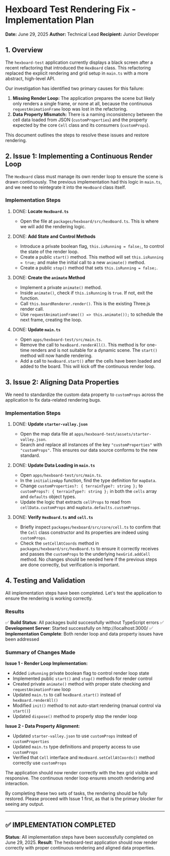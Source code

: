 # Hexboard Test Rendering Fix - Implementation Plan

**Date:** June 29, 2025 **Author:** Technical Lead **Recipient:** Junior
Developer

## 1. Overview

The `hexboard-test` application currently displays a black screen after a recent
refactoring that introduced the `HexBoard` class. This refactoring replaced the
explicit rendering and grid setup in `main.ts` with a more abstract, high-level
API.

Our investigation has identified two primary causes for this failure:

1.  **Missing Render Loop:** The application prepares the scene but likely only
    renders a single frame, or none at all, because the continuous
    `requestAnimationFrame` loop was lost in the refactoring.
2.  **Data Property Mismatch:** There is a naming inconsistency between the cell
    data loaded from JSON (`customProperties`) and the property expected by the
    core `Cell` class and its consumers (`customProps`).

This document outlines the steps to resolve these issues and restore rendering.

## 2. Issue 1: Implementing a Continuous Render Loop

The `HexBoard` class must manage its own render loop to ensure the scene is
drawn continuously. The previous implementation had this logic in `main.ts`, and
we need to reintegrate it into the `HexBoard` class itself.

### Implementation Steps

1.  DONE: **Locate `HexBoard.ts`**
    - Open the file at `packages/hexboard/src/hexBoard.ts`. This is where we
      will add the rendering logic.

2.  DONE: **Add State and Control Methods**
    - Introduce a private boolean flag, `this.isRunning = false;`, to control
      the state of the render loop.
    - Create a public `start()` method. This method will set
      `this.isRunning = true;` and make the initial call to a new `animate()`
      method.
    - Create a public `stop()` method that sets `this.isRunning = false;`.

3.  DONE: **Create the `animate` Method**
    - Implement a private `animate()` method.
    - Inside `animate()`, check if `this.isRunning` is `true`. If not, exit the
      function.
    - Call `this.boardRenderer.render()`. This is the existing Three.js render
      call.
    - Use `requestAnimationFrame(() => this.animate());` to schedule the next
      frame, creating the loop.

4.  DONE: **Update `main.ts`**
    - Open `apps/hexboard-test/src/main.ts`.
    - Remove the call to `hexBoard.renderAll()`. This method is for one-time
      renders and is not suitable for a dynamic scene. The `start()` method will
      now handle rendering.
    - Add a call to `hexBoard.start()` after the cells have been loaded and
      added to the board. This will kick off the continuous render loop.

## 3. Issue 2: Aligning Data Properties

We need to standardize the custom data property to `customProps` across the
application to fix data-related rendering bugs.

### Implementation Steps

1.  DONE: **Update `starter-valley.json`**
    - Open the map data file at `apps/hexboard-test/assets/starter-valley.json`.
    - Search and replace all instances of the key `"customProperties"` with
      `"customProps"`. This ensures our data source conforms to the new
      standard.

2.  DONE: **Update Data Loading in `main.ts`**
    - Open `apps/hexboard-test/src/main.ts`.
    - In the `initializeApp` function, find the type definition for `mapData`.
    - Change `customProperties?: { terrainType?: string };` to
      `customProps?: { terrainType?: string };` in both the `cells` array and
      `defaults` object types.
    - Update the logic that extracts `cellProps` to read from
      `cellData.customProps` and `mapData.defaults.customProps`.

3.  DONE: **Verify `HexBoard.ts` and `cell.ts`**
    - Briefly inspect `packages/hexboard/src/core/cell.ts` to confirm that the
      `Cell` class constructor and its properties are indeed using
      `customProps`.
    - Check the `setCellAtCoords` method in `packages/hexboard/src/hexBoard.ts`
      to ensure it correctly receives and passes the `customProps` to the
      underlying `hexGrid.addCell` method. No changes should be needed here if
      the previous steps are done correctly, but verification is important.

## 4. Testing and Validation

All implementation steps have been completed. Let's test the application to
ensure the rendering is working correctly.

### Results

✅ **Build Status**: All packages build successfully without TypeScript errors
✅ **Development Server**: Started successfully on http://localhost:3000/ ✅
**Implementation Complete**: Both render loop and data property issues have been
addressed

### Summary of Changes Made

**Issue 1 - Render Loop Implementation:**

- Added `isRunning` private boolean flag to control render loop state
- Implemented public `start()` and `stop()` methods for render control
- Created private `animate()` method with proper state checking and
  `requestAnimationFrame` loop
- Updated `main.ts` to call `hexBoard.start()` instead of `hexBoard.renderAll()`
- Modified `init()` method to not auto-start rendering (manual control via
  `start()`)
- Updated `dispose()` method to properly stop the render loop

**Issue 2 - Data Property Alignment:**

- Updated `starter-valley.json` to use `customProps` instead of
  `customProperties`
- Updated `main.ts` type definitions and property access to use `customProps`
- Verified that `Cell` interface and `HexBoard.setCellAtCoords()` method
  correctly use `customProps`

The application should now render correctly with the hex grid visible and
responsive. The continuous render loop ensures smooth rendering and interaction.

By completing these two sets of tasks, the rendering should be fully restored.
Please proceed with Issue 1 first, as that is the primary blocker for seeing any
output.

---

## ✅ IMPLEMENTATION COMPLETED

**Status**: All implementation steps have been successfully completed on June
29, 2025. **Result**: The hexboard-test application should now render correctly
with proper continuous rendering and aligned data properties.
